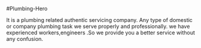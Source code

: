 #Plumbing-Hero

It is a plumbing related authentic servicing company. Any type of domestic or company plumbing task we serve properly and professionally.
we have experienced workers,engineers .So we provide you a better service without any confusion.

